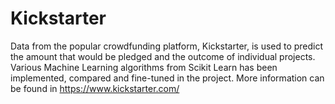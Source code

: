 # Kickstarter
Data from the popular crowdfunding platform, Kickstarter, is used to predict the amount that would be pledged and the outcome of individual projects. Various Machine Learning algorithms from Scikit Learn has been implemented, compared and fine-tuned in the project. More information can be found in https://www.kickstarter.com/
